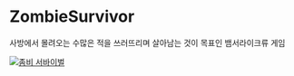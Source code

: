 # ZombieSurvivor
사방에서 몰려오는 수많은 적을 쓰러뜨리며 살아남는 것이 목표인 뱀서라이크류 게임

[![좀비 서바이벌](http://img.youtube.com/vi/8znL3XTxCko&t=28s/0.jpg)](https://www.youtube.com/watch?v=8znL3XTxCko&t=28s)

